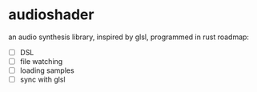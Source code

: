 # audioshader
an audio synthesis library, inspired by glsl, programmed in rust
roadmap:
-[ ] DSL
-[ ] file watching
-[ ] loading samples
-[ ] sync with glsl
